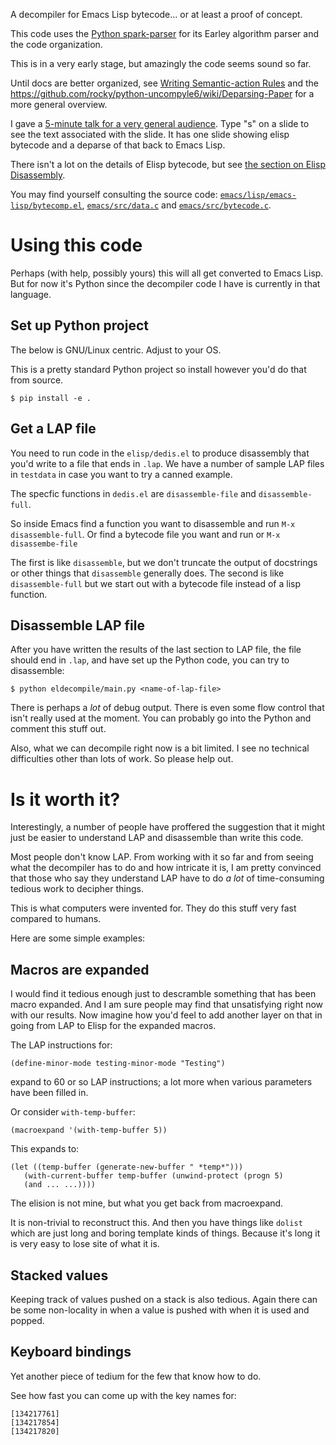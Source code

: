 A decompiler for Emacs Lisp bytecode... or at least a proof of concept.

This code uses the [Python spark-parser](https://pypi.python.org/pypi/spark_parser/) for its Earley algorithm parser and the code organization.

This is in a very early stage, but amazingly the code seems sound so
far.

Until docs are better organized, see
[Writing Semantic-action Rules](https://github.com/rocky/python-spark/wiki/Writing-Semantic-action-rules)
and the
https://github.com/rocky/python-uncompyle6/wiki/Deparsing-Paper for a
more general overview.

I gave a
[5-minute talk for a very general audience](http://rocky.github.io/NYC-Hackntell). Type
"s" on a slide to see the text associated with the slide. It has one
slide showing elisp bytecode and a deparse of that back to Emacs Lisp.


There isn't a lot on the details of Elisp bytecode, but see [the section on Elisp
Disassembly](https://www.gnu.org/software/emacs/manual/html_node/elisp/Disassembly.html).

You may find yourself consulting the source code: [`emacs/lisp/emacs-lisp/bytecomp.el`](http://git.savannah.gnu.org/cgit/emacs.git/tree/lisp/emacs-lisp/bytecomp.el),
[`emacs/src/data.c`](http://git.savannah.gnu.org/cgit/emacs.git/tree/src/data.c) and [`emacs/src/bytecode.c`](http://git.savannah.gnu.org/cgit/emacs.git/tree/src/bytecode.c).

# Using this code

Perhaps (with help, possibly yours) this will all get converted to
Emacs Lisp. But for now it's Python since the decompiler code I have
is currently in that language.

## Set up Python project

The below is GNU/Linux centric. Adjust to your OS.

This is a pretty standard Python project so install however you'd do that from source.


```
$ pip install -e .
```

## Get a LAP file

You need to run code in the `elisp/dedis.el` to produce disassembly
that you'd write to a file that ends in `.lap`.  We have a number of
sample LAP files in `testdata` in case you want to try a canned example.

The specfic functions in `dedis.el` are `disassemble-file` and `disassemble-full`.

So inside Emacs find a function you want to disassemble and run `M-x disassemble-full`.
Or find a bytecode file you want and run or `M-x disassembe-file`

The first is like `disassemble`, but we don't truncate the
output of docstrings or other things that `disassemble` generally does. The second is
like `disassemble-full` but we start out with a bytecode file instead of a lisp function.

## Disassemble LAP file

After you have written the results of the last section to LAP file,
the file should end in `.lap`, and have set up the Python code, you
can try to disassemble:

```
$ python eldecompile/main.py <name-of-lap-file>
```

There is perhaps a *lot* of debug output. There is even some flow
control that isn't really used at the moment. You can probably go into
the Python and comment this stuff out.

Also, what we can decompile right now is a bit limited. I see no
technical difficulties other than lots of work. So please help out.

# Is it worth it?

Interestingly, a number of people have proffered the suggestion that
it might just be easier to understand LAP and disassemble than write this code.

Most people don't know LAP. From working with it so far and from
seeing what the decompiler has to do and how intricate it is, I am
pretty convinced that those who say they understand LAP have to do *a
lot* of time-consuming tedious work to decipher things.

This is what computers were invented for. They do this stuff very fast
compared to humans.

Here are some simple examples:

## Macros are expanded

I would find it tedious enough just to descramble something that has
been macro expanded. And I am sure people may find that unsatisfying
right now with our results. Now imagine how you'd feel to add another
layer on that in going from LAP to Elisp for the expanded macros.

The LAP instructions for:

```
(define-minor-mode testing-minor-mode "Testing")
```

expand to 60 or so LAP instructions; a lot more when various parameters
have been filled in.

Or consider `with-temp-buffer`:

```
(macroexpand '(with-temp-buffer 5))
```

This expands to:

```
(let ((temp-buffer (generate-new-buffer " *temp*")))
   (with-current-buffer temp-buffer (unwind-protect (progn 5)
   (and ... ...))))
```

The elision is not mine, but what you get back from macroexpand.

It is non-trivial to reconstruct this. And then you have things like
`dolist` which are just long and boring template kinds of
things. Because it's long it is very easy to lose site of what it is.

## Stacked values

Keeping track of values pushed on a stack is also tedious. Again there
can be some non-locality in when a value is pushed with when it is used and popped.

## Keyboard bindings

Yet another piece of tedium for the few that know how to do.

See how fast you can come up with the key names for:

```
[134217761]
[134217854]
[134217820]
```
